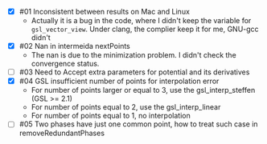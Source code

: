<!--
 * @Description  : The ISSUES in the Code need to be solved
 * @Author       : Yongcheng Wu
 * @Date         : 2020-01-15 19:47:42
 * @LastEditors  : Yongcheng Wu
 * @LastEditTime : 2020-01-16 16:28:44
 -->
- [x] #01 Inconsistent between results on Mac and Linux
  - Actually it is a bug in the code, where I didn't keep the variable for `gsl_vector_view`. Under clang, the complier keep it for me, GNU-gcc didn't
- [x] #02 Nan in intermeida nextPoints
  - The nan is due to the minimization problem. I didn't check the convergence status.
- [ ] #03 Need to Accept extra parameters for potential and its derivatives
- [x] #04 GSL insufficient number of points for interpolation error
  - For number of points larger or equal to 3, use the gsl_interp_steffen (GSL >= 2.1)
  - For number of points equal to 2, use the gsl_interp_linear
  - For number of points equal to 1, no interpolation
- [ ] #05 Two phases have just one common point, how to treat such case in removeRedundantPhases